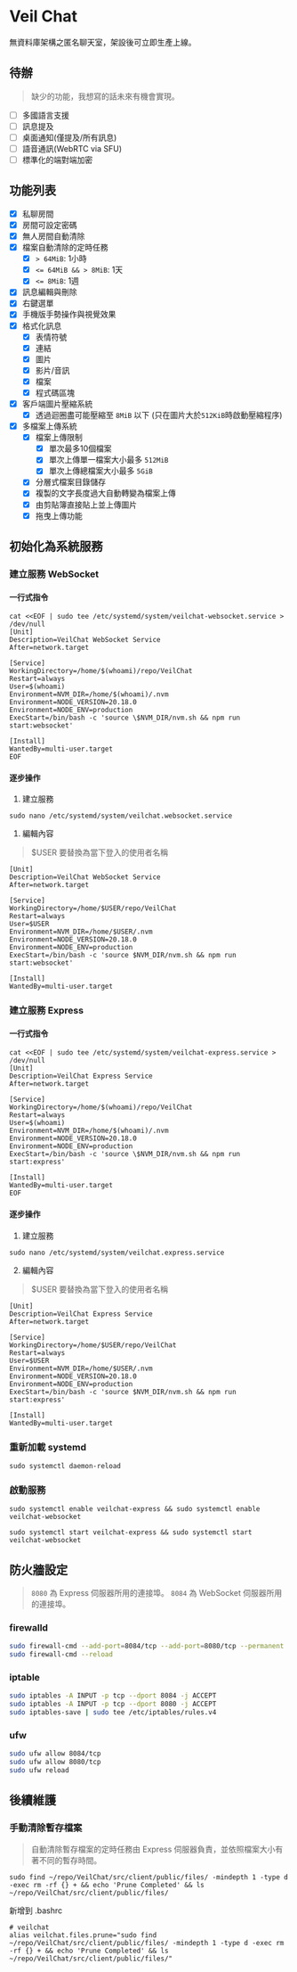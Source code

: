 # Veil Chat
無資料庫架構之匿名聊天室，架設後可立即生產上線。

## 待辦
> 缺少的功能，我想寫的話未來有機會實現。
- [ ] 多國語言支援
- [ ] 訊息提及
- [ ] 桌面通知(僅提及/所有訊息)
- [ ] 語音通訊(WebRTC via SFU)
- [ ] 標準化的端對端加密

## 功能列表
- [X] 私聊房間
- [X] 房間可設定密碼
- [X] 無人房間自動清除
- [X] 檔案自動清除的定時任務
  - [X] `> 64MiB`: 1小時
  - [X] `<= 64MiB && > 8MiB`: 1天
  - [X] `<= 8MiB`: 1週
- [X] 訊息編輯與刪除
- [X] 右鍵選單
- [X] 手機版手勢操作與視覺效果
- [X] 格式化訊息
  - [X] 表情符號
  - [X] 連結
  - [X] 圖片
  - [X] 影片/音訊
  - [X] 檔案
  - [X] 程式碼區塊
- [X] 客戶端圖片壓縮系統
  - [X] 透過迴圈盡可能壓縮至 `8MiB` 以下 (只在圖片大於`512KiB`時啟動壓縮程序)
- [X] 多檔案上傳系統
  - [X] 檔案上傳限制
    - [X] 單次最多10個檔案
    - [X] 單次上傳單一檔案大小最多 `512MiB`
    - [X] 單次上傳總檔案大小最多 `5GiB`
  - [X] 分層式檔案目錄儲存
  - [X] 複製的文字長度過大自動轉變為檔案上傳
  - [X] 由剪貼簿直接貼上並上傳圖片
  - [X] 拖曳上傳功能

## 初始化為系統服務

### 建立服務 WebSocket

#### 一行式指令
```
cat <<EOF | sudo tee /etc/systemd/system/veilchat-websocket.service > /dev/null
[Unit]
Description=VeilChat WebSocket Service
After=network.target

[Service]
WorkingDirectory=/home/$(whoami)/repo/VeilChat
Restart=always
User=$(whoami)
Environment=NVM_DIR=/home/$(whoami)/.nvm
Environment=NODE_VERSION=20.18.0
Environment=NODE_ENV=production
ExecStart=/bin/bash -c 'source \$NVM_DIR/nvm.sh && npm run start:websocket'

[Install]
WantedBy=multi-user.target
EOF
```

#### 逐步操作
1. 建立服務
```
sudo nano /etc/systemd/system/veilchat.websocket.service
```

1. 編輯內容
> $USER 要替換為當下登入的使用者名稱
```
[Unit]
Description=VeilChat WebSocket Service
After=network.target

[Service]
WorkingDirectory=/home/$USER/repo/VeilChat
Restart=always
User=$USER
Environment=NVM_DIR=/home/$USER/.nvm
Environment=NODE_VERSION=20.18.0
Environment=NODE_ENV=production
ExecStart=/bin/bash -c 'source $NVM_DIR/nvm.sh && npm run start:websocket'

[Install]
WantedBy=multi-user.target
```

### 建立服務 Express

#### 一行式指令
```
cat <<EOF | sudo tee /etc/systemd/system/veilchat-express.service > /dev/null
[Unit]
Description=VeilChat Express Service
After=network.target

[Service]
WorkingDirectory=/home/$(whoami)/repo/VeilChat
Restart=always
User=$(whoami)
Environment=NVM_DIR=/home/$(whoami)/.nvm
Environment=NODE_VERSION=20.18.0
Environment=NODE_ENV=production
ExecStart=/bin/bash -c 'source \$NVM_DIR/nvm.sh && npm run start:express'

[Install]
WantedBy=multi-user.target
EOF
```

#### 逐步操作
1. 建立服務
```
sudo nano /etc/systemd/system/veilchat.express.service
```

2. 編輯內容
> $USER 要替換為當下登入的使用者名稱
```
[Unit]
Description=VeilChat Express Service
After=network.target

[Service]
WorkingDirectory=/home/$USER/repo/VeilChat
Restart=always
User=$USER
Environment=NVM_DIR=/home/$USER/.nvm
Environment=NODE_VERSION=20.18.0
Environment=NODE_ENV=production
ExecStart=/bin/bash -c 'source $NVM_DIR/nvm.sh && npm run start:express'

[Install]
WantedBy=multi-user.target
```


### 重新加載 systemd
```
sudo systemctl daemon-reload
```

### 啟動服務
```
sudo systemctl enable veilchat-express && sudo systemctl enable veilchat-websocket
```

```
sudo systemctl start veilchat-express && sudo systemctl start veilchat-websocket
```

## 防火牆設定
> `8080` 為 Express 伺服器所用的連接埠。
> `8084` 為 WebSocket 伺服器所用的連接埠。

### firewalld
```sh
sudo firewall-cmd --add-port=8084/tcp --add-port=8080/tcp --permanent
sudo firewall-cmd --reload
```

### iptable
```sh
sudo iptables -A INPUT -p tcp --dport 8084 -j ACCEPT
sudo iptables -A INPUT -p tcp --dport 8080 -j ACCEPT
sudo iptables-save | sudo tee /etc/iptables/rules.v4
```

### ufw
```sh
sudo ufw allow 8084/tcp
sudo ufw allow 8080/tcp
sudo ufw reload
```

## 後續維護
### 手動清除暫存檔案
> 自動清除暫存檔案的定時任務由 Express 伺服器負責，並依照檔案大小有著不同的暫存時間。
```
sudo find ~/repo/VeilChat/src/client/public/files/ -mindepth 1 -type d -exec rm -rf {} + && echo 'Prune Completed' && ls ~/repo/VeilChat/src/client/public/files/
```

新增到 .bashrc
```
# veilchat
alias veilchat.files.prune="sudo find ~/repo/VeilChat/src/client/public/files/ -mindepth 1 -type d -exec rm -rf {} + && echo 'Prune Completed' && ls ~/repo/VeilChat/src/client/public/files/"
```
